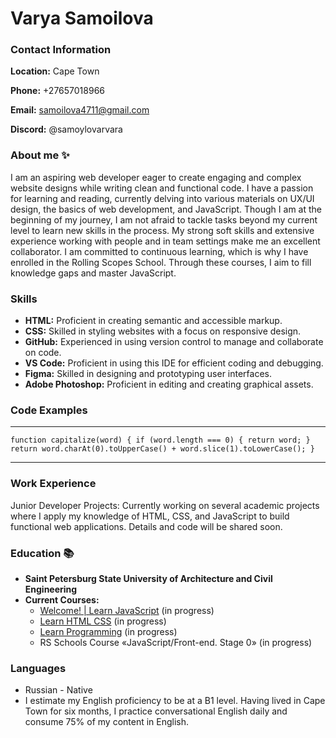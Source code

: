 # Varya Samoilova

### Contact Information

__Location:__ Cape Town

__Phone:__ +27657018966

__Email:__ samoilova4711@gmail.com

__Discord:__ @samoylovarvara

### About me ✨

 I am an aspiring web developer eager to create engaging and complex website designs while writing clean and functional code. I have a passion for learning and reading, currently delving into various materials on UX/UI design, the basics of web development, and JavaScript. Though I am at the beginning of my journey, I am not afraid to tackle tasks beyond my current level to learn new skills in the process. My strong soft skills and extensive experience working with people and in team settings make me an excellent collaborator. I am committed to continuous learning, which is why I have enrolled in the Rolling Scopes School. Through these courses, I aim to fill knowledge gaps and master JavaScript.

### Skills

* __HTML:__ Proficient in creating semantic and accessible markup.
* __CSS:__ Skilled in styling websites with a focus on responsive design.
* __GitHub:__ Experienced in using version control to manage and collaborate on code.
* __VS Code:__ Proficient in using this IDE for efficient coding and debugging.
* __Figma:__ Skilled in designing and prototyping user interfaces.
* __Adobe Photoshop:__ Proficient in editing and creating graphical assets.

### Code Examples

___
`function capitalize(word) {
if (word.length === 0) {
return word;
}
return word.charAt(0).toUpperCase() + word.slice(1).toLowerCase();
}`
___

### Work Experience

 Junior Developer Projects: Currently working on several academic projects where I apply my knowledge of HTML, CSS, and JavaScript to build functional web applications. Details and code will be shared soon.

### Education 📚

* __Saint Petersburg State University of Architecture and Civil Engineering__
* __Current Courses:__
    + [Welcome! | Learn JavaScript](https://learnjavascript.online) (in progress)
    + [Learn HTML CSS](https://learnhtmlcss.online) (in progress)
    + [Learn Programming](https://learnprogramming.online) (in progress)
    + RS Schools Course «JavaScript/Front-end. Stage 0» (in progress)

### Languages

* Russian - Native
* I estimate my English proficiency to be at a B1 level. Having lived in Cape Town for six months, I practice conversational English daily and consume 75% of my content in English.
